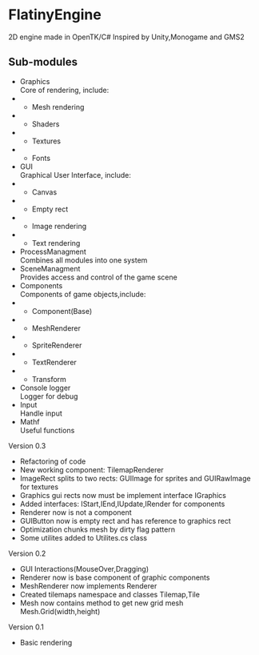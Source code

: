 # FlatinyEngine
2D engine made in OpenTK/C# Inspired by Unity,Monogame and GMS2
## Sub-modules
- Graphics<br/>
Core of rendering, include:
- - Mesh rendering
- - Shaders
- - Textures
- - Fonts
- GUI<br/>
Graphical User Interface, include:
- - Canvas
- - Empty rect
- - Image rendering
- - Text rendering
- ProcessManagment<br/>
Combines all modules into one system
- SceneManagment<br/>
Provides access and control of the game scene
- Components<br/>
Components of game objects,include:
- - Component(Base)
- - MeshRenderer
- - SpriteRenderer
- - TextRenderer
- - Transform
- Console logger<br/>
Logger for debug 
- Input<br/>
Handle input
- Mathf<br/>
Useful functions

Version 0.3
- Refactoring of code
- New working component: TilemapRenderer
- ImageRect splits to two rects: GUIImage for sprites and GUIRawImage for textures
- Graphics gui rects now must be implement interface IGraphics
- Added interfaces: IStart,IEnd,IUpdate,IRender for components
- Renderer now is not a component
- GUIButton now is empty rect and has reference to graphics rect
- Optimization chunks mesh by dirty flag pattern
- Some utilites added to Utilites.cs class

Version 0.2
- GUI Interactions(MouseOver,Dragging)
- Renderer now is base component of graphic components
- MeshRenderer now implements Renderer
- Created tilemaps namespace and classes Tilemap,Tile
- Mesh now contains method to get new grid mesh Mesh.Grid(width,height)

Version 0.1
- Basic rendering


